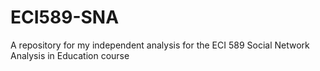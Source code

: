 # ECI589-SNA
A repository for my independent analysis for the ECI 589 Social Network Analysis in Education course
